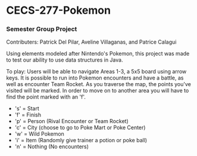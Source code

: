# CECS-277-Pokemon
### Semester Group Project
Contributers: Patrick Del Pilar, Aveline Villaganas, and Patrice Calagui

Using elements modeled after Nintendo's Pokemon, this project was made to test
our ability to use data structures in Java. 

To play:
Users will be able to navigate Areas 1-3, a 5x5 board using arrow keys.
It is possible to run into Pokemon encounters and have a battle, as well
as encounter Team Rocket.
As you traverse the map, the points you've visited will be marked.
In order to move on to another area you will have to find the point 
marked with an 'f'.
* 's' = Start
* 'f' = Finish
* 'p' = Person (Rival Encounter or Team Rocket)
* 'c' = City (choose to go to Poke Mart or Poke Center)
* 'w' = Wild Pokemon 
* 'i' = Item (Randomly give trainer a potion or poke ball)
* 'n' = Nothing (No encounters) 
